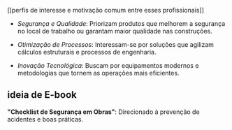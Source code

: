 [[perfis de interesse e motivação comum entre esses profissionais]]
- _Segurança e Qualidade_: Priorizam produtos que melhorem a segurança no local de trabalho ou garantam maior qualidade nas construções.
    
- _Otimização de Processos_: Interessam-se por soluções que agilizam cálculos estruturais e processos de engenharia.
    
- _Inovação Tecnológica_: Buscam por equipamentos modernos e metodologias que tornem as operações mais eficientes.

## ideia de E-book

**"Checklist de Segurança em Obras"**: Direcionado à prevenção de acidentes e boas práticas.